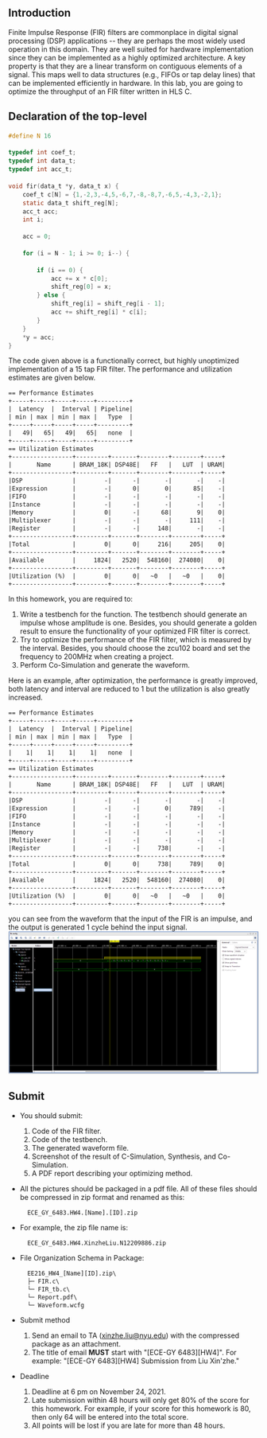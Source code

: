 ## Introduction
Finite Impulse Response (FIR) filters are commonplace in digital signal processing (DSP) applications -- they are perhaps the most widely used operation in this domain. They are well suited for hardware implementation since they can be implemented as a highly optimized architecture. A key property is that they are a linear transform on contiguous elements of a signal. This maps well to data structures (e.g., FIFOs or tap delay lines) that can be implemented efficiently in hardware. In this lab, you are going to optimize the throughput of an FIR filter written in HLS C. 
## Declaration of the top-level

```c
#define N 16

typedef int coef_t;
typedef int data_t;
typedef int acc_t;

void fir(data_t *y, data_t x) {
    coef_t c[N] = {1,-2,3,-4,5,-6,7,-8,-8,7,-6,5,-4,3,-2,1};
	static data_t shift_reg[N];
	acc_t acc;
	int i;

	acc = 0;

	for (i = N - 1; i >= 0; i--) {

		if (i == 0) {
			acc += x * c[0];
			shift_reg[0] = x;
		} else {
			shift_reg[i] = shift_reg[i - 1];
			acc += shift_reg[i] * c[i];
		}
	}
	*y = acc;
}

```
The code given above is a functionally correct, but highly unoptimized implementation of a 15 tap FIR filter. The performance and utilization estimates are given below.
```
== Performance Estimates
+-----+-----+-----+-----+---------+
|  Latency  |  Interval | Pipeline|
| min | max | min | max |   Type  |
+-----+-----+-----+-----+---------+
|   49|   65|   49|   65|   none  |
+-----+-----+-----+-----+---------+
== Utilization Estimates
+-----------------+---------+-------+--------+--------+-----+
|       Name      | BRAM_18K| DSP48E|   FF   |   LUT  | URAM|
+-----------------+---------+-------+--------+--------+-----+
|DSP              |        -|      -|       -|       -|    -|
|Expression       |        -|      0|       0|      85|    -|
|FIFO             |        -|      -|       -|       -|    -|
|Instance         |        -|      -|       -|       -|    -|
|Memory           |        0|      -|      68|       9|    0|
|Multiplexer      |        -|      -|       -|     111|    -|
|Register         |        -|      -|     148|       -|    -|
+-----------------+---------+-------+--------+--------+-----+
|Total            |        0|      0|     216|     205|    0|
+-----------------+---------+-------+--------+--------+-----+
|Available        |     1824|   2520|  548160|  274080|    0|
+-----------------+---------+-------+--------+--------+-----+
|Utilization (%)  |        0|      0|   ~0   |   ~0   |    0|
+-----------------+---------+-------+--------+--------+-----+
```
 In this homework, you are required to:
1. Write a testbench for the function. The testbench should generate an impulse whose amplitude is one. Besides, you should generate a golden result to ensure the functionality of your optimized FIR filter is correct.
2. Try to optimize the performance of the FIR filter, which is measured by the interval. Besides, you should choose the zcu102 board and set the frequency to 200MHz when creating a project. 
3. Perform Co-Simulation and generate the waveform.

Here is an example, after optimization, the performance is greatly improved, both latency and interval are reduced to 1 but the utilization is also greatly increased.
```
== Performance Estimates
+-----+-----+-----+-----+---------+
|  Latency  |  Interval | Pipeline|
| min | max | min | max |   Type  |
+-----+-----+-----+-----+---------+
|    1|    1|    1|    1|   none  |
+-----+-----+-----+-----+---------+
== Utilization Estimates
+-----------------+---------+-------+--------+--------+-----+
|       Name      | BRAM_18K| DSP48E|   FF   |   LUT  | URAM|
+-----------------+---------+-------+--------+--------+-----+
|DSP              |        -|      -|       -|       -|    -|
|Expression       |        -|      -|       0|     789|    -|
|FIFO             |        -|      -|       -|       -|    -|
|Instance         |        -|      -|       -|       -|    -|
|Memory           |        -|      -|       -|       -|    -|
|Multiplexer      |        -|      -|       -|       -|    -|
|Register         |        -|      -|     738|       -|    -|
+-----------------+---------+-------+--------+--------+-----+
|Total            |        0|      0|     738|     789|    0|
+-----------------+---------+-------+--------+--------+-----+
|Available        |     1824|   2520|  548160|  274080|    0|
+-----------------+---------+-------+--------+--------+-----+
|Utilization (%)  |        0|      0|   ~0   |   ~0   |    0|
+-----------------+---------+-------+--------+--------+-----+
```
you can see from the waveform that the input of the FIR is an impulse, and the output is generated 1 cycle behind the input signal. 
![image](pic/HW4/1.png)

## Submit
+ You should submit:
	1. Code of the FIR filter.
	2. Code of the testbench.
	3. The generated waveform file.
	4. Screenshot of the result of C-Simulation, Synthesis, and Co-Simulation.
	5. A PDF report describing your optimizing method.
	
+ All the pictures should be packaged in a pdf file. All of these files should be compressed in zip format and renamed as this: 

		ECE_GY_6483.HW4.[Name].[ID].zip	

+ For example, the zip file name is: 

        ECE_GY_6483.HW4.XinzheLiu.N12209886.zip

+ File Organization Schema in Package:

		EE216_HW4_[Name][ID].zip\
		├─ FIR.c\
		└─ FIR_tb.c\
		└─ Report.pdf\
		└─ Waveform.wcfg

+ Submit method
	1. Send an email to TA (xinzhe.liu@nyu.edu) with the compressed package as an attachment.
	2. The title of email **MUST** start with "[ECE-GY 6483][HW4]". For example: "[ECE-GY 6483][HW4] Submission from Liu Xin'zhe."

+ Deadline
	1. Deadline at 6 pm on November 24, 2021.
	2. Late submission within 48 hours will only get 80% of the score for this homework. For example, if your score for this homework is 80, then only 64 will be entered into the total score.
	3. All points will be lost if you are late for more than 48 hours.